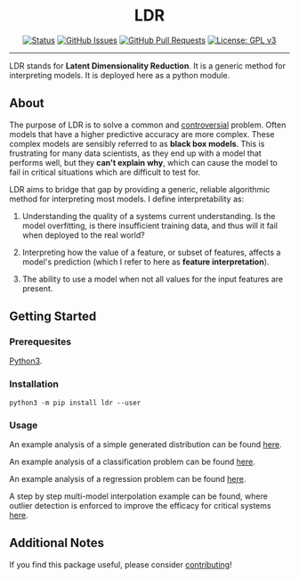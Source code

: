 <!-- <p align="center">
  <a href="" rel="noopener">
 <img width=200px height=200px src="https://i.imgur.com/6wj0hh6.jpg" alt="Project logo"></a>
</p> -->

<h1 align="center">LDR</h1>

<div align="center">

[![Status](https://img.shields.io/badge/status-active-success.svg)]()
[![GitHub Issues](https://img.shields.io/github/issues/ekrekr/ldr.svg)](https://github.com/ekrekr/ldr/issues)
[![GitHub Pull Requests](https://img.shields.io/github/issues-pr/ekrekr/ldr.svg)](https://github.com/ekrekr/ldr/pulls)
[![License: GPL v3](https://img.shields.io/badge/License-GPLv3-blue.svg)](https://www.gnu.org/licenses/gpl-3.0)

</div>

---

LDR stands for **Latent Dimensionality Reduction**. It is a generic method for interpreting models. It is deployed here as a python module.

## About

The purpose of LDR is to solve a common and [controversial](https://arxiv.org/abs/1811.10154) problem. Often models that have a higher predictive accuracy are more complex. These complex models are sensibly referred to as **black box models**. This is frustrating for many data scientists, as they end up with a model that performs well, but they **can't explain why**, which can cause the model to fail in critical situations which are difficult to test for.

LDR aims to bridge that gap by providing a generic, reliable algorithmic method for interpreting most models. I define interpretability as:

1. Understanding the quality of a systems current understanding. Is the model overfitting, is there insufficient training data, and thus will it fail when deployed to the real world?

2. Interpreting how the value of a feature, or subset of features, affects a model's prediction (which I refer to here as **feature interpretation**).

3. The ability to use a model when not all values for the input features are present.

## Getting Started

### Prerequesites

[Python3](https://www.python.org/download/releases/3.0/).

### Installation

```console
python3 -m pip install ldr --user
```

### Usage

An example analysis of a simple generated distribution can be found [here](distribution_example.ipynb).

An example analysis of a classification problem can be found [here](classification_example.ipynb).

An example analysis of a regression problem can be found [here](regression_example.ipynb).

A step by step multi-model interpolation example can be found, where outlier detection is enforced to improve the efficacy for critical systems [here](interpolation_example.ipynb).

## Additional Notes

If you find this package useful, please consider [contributing](contributing.md)!
